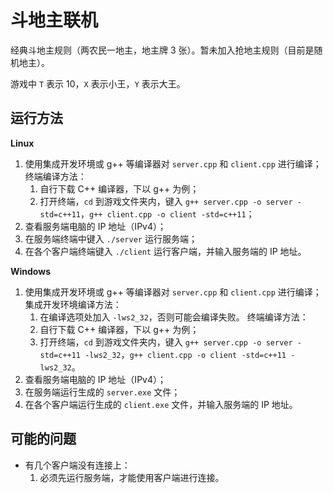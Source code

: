 # 斗地主联机

经典斗地主规则（两农民一地主，地主牌 3 张）。暂未加入抢地主规则（目前是随机地主）。

游戏中 `T` 表示 10，`X` 表示小王，`Y` 表示大王。

## 运行方法

**Linux**

1. 使用集成开发环境或 g++ 等编译器对 `server.cpp` 和 `client.cpp` 进行编译；
	终端编译方法：
	1. 自行下载 C++ 编译器，下以 g++ 为例；
	2. 打开终端，`cd` 到游戏文件夹内，键入 `g++ server.cpp -o server -std=c++11`，`g++ client.cpp -o client -std=c++11`；
2. 查看服务端电脑的 IP 地址（IPv4）；
3. 在服务端终端中键入 `./server` 运行服务端；
4. 在各个客户端终端键入 `./client` 运行客户端，并输入服务端的 IP 地址。

**Windows**

1. 使用集成开发环境或 g++ 等编译器对 `server.cpp` 和 `client.cpp` 进行编译；
	集成开发环境编译方法：
	1. 在编译选项处加入 `-lws2_32`，否则可能会编译失败。
	终端编译方法：
	1. 自行下载 C++ 编译器，下以 g++ 为例；
	2. 打开终端，`cd` 到游戏文件夹内，键入 `g++ server.cpp -o server -std=c++11 -lws2_32`，`g++ client.cpp -o client -std=c++11 -lws2_32`。
2. 查看服务端电脑的 IP 地址（IPv4）；
3. 在服务端运行生成的 `server.exe` 文件；
4. 在各个客户端运行生成的 `client.exe` 文件，并输入服务端的 IP 地址。

## 可能的问题

- 有几个客户端没有连接上：
	1. 必须先运行服务端，才能使用客户端进行连接。